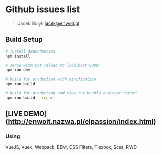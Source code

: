 # Github issues list

> Jacek Bułyk jacek@enwoit.pl

## Build Setup

``` bash
# install dependencies
npm install

# serve with hot reload at localhost:8080
npm run dev

# build for production with minification
npm run build

# build for production and view the bundle analyzer report
npm run build --report
```
## [LIVE DEMO] (http://enwoit.nazwa.pl/elpassion/index.html)
### Using
VueJS, Vuex, Webpack, BEM, CSS Filters, Flexbox, Scss, RWD
